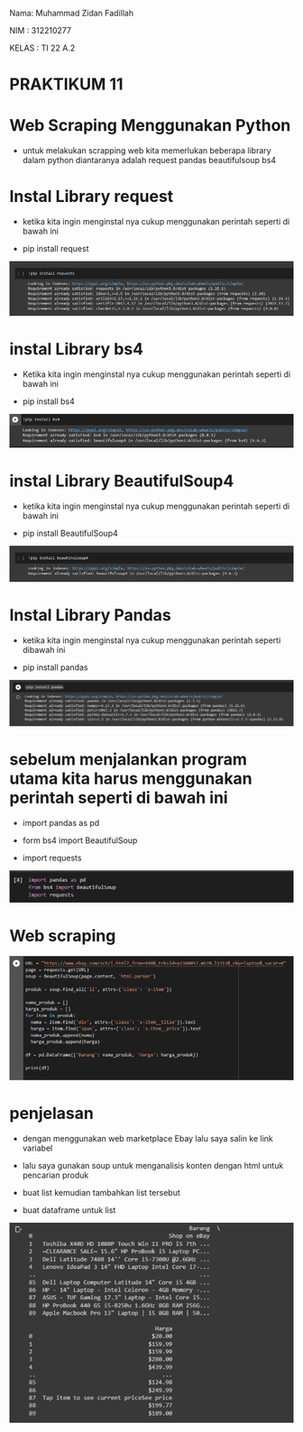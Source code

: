 Nama: Muhammad Zidan Fadillah

NIM : 312210277

KELAS : TI 22 A.2


# PRAKTIKUM 11

# Web Scraping Menggunakan Python

- untuk melakukan scrapping web kita memerlukan beberapa library dalam python diantaranya adalah request pandas beautifulsoup bs4


# Instal Library request

- ketika kita ingin menginstal nya cukup menggunakan perintah seperti di bawah ini

- pip install request

![gambar1](gambar/gambaruy1.png)

# instal Library bs4

- Ketika kita ingin menginstal nya cukup menggunakan perintah seperti di bawah ini

- pip install bs4

![gambar1](gambar/gambaruy8.png)

# instal Library BeautifulSoup4

- ketika kita ingin menginstal nya cukup menggunakan perintah seperti di bawah ini

- pip install BeautifulSoup4

![gambar1](gambar/gambaruy2.png)

# Instal Library Pandas

- ketika kita ingin menginstal nya cukup menggunakan perintah seperti dibawah ini

- pip install pandas

![gambar1](gambar/gambaruy3.png)

# sebelum menjalankan program utama kita harus menggunakan perintah seperti di bawah ini

- import pandas as pd

- form bs4 import BeautifulSoup

- import requests

![gambar1](gambar/gambaruy4.png)



# Web scraping

![gambar1](gambar/gambaruy9.png)

# penjelasan

- dengan menggunakan web marketplace Ebay lalu saya salin ke link variabel

- lalu saya gunakan soup untuk menganalisis konten dengan html untuk pencarian produk

- buat list kemudian tambahkan list tersebut

- buat dataframe untuk list

![gambar1](gambar/gambaruy10.png)

